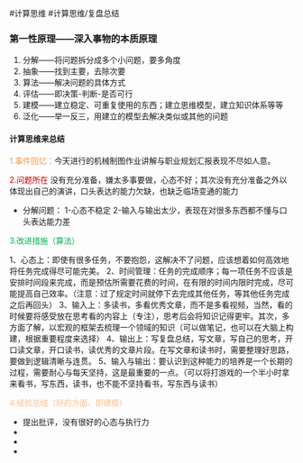 
#计算思维
#计算思维/复盘总结
### 第一性原理——深入事物的本质原理
1. 分解——将问题拆分成多个小问题，要多角度
2. 抽象——找到主要，去除次要
3. 算法——解决问题的具体方式
4. 评估——即决策-判断-是否可行
5. 建模——建立稳定、可重复使用的东西；建立思维模型，建立知识体系等等
6. 泛化——举一反三，用建立的模型去解决类似或其他的问题
#### 计算思维来总结
<font color="#f79646">1.事件回忆：</font>今天进行的机械制图作业讲解与职业规划汇报表现不尽如人意。



<font color="#c00000">2.问题所在</font>
没有充分准备，嫌太多事要做，心态不好；其次没有充分准备之外以体现出自己的演讲，口头表达的能力欠缺，也缺乏临场变通的能力


- 分解问题：
1-心态不稳定
2-输入与输出太少，表现在对很多东西都不懂与口头表达能力差

<font color="#00b050">3.改进措施（算法）</font>

1、心态上：即使有很多任务，不要抱怨，这解决不了问题，应该想着如何高效地将任务完成得尽可能完美。
2、时间管理：任务的完成顺序；每一项任务不应该是安排时间段来完成，而是预估所需要花费的时间，在有限的时间内限时完成，尽可能提高自己效率。（注意：过了规定时间就停下去完成其他任务，等其他任务完成之后再回头）
3、输入上：多读书，多看优秀文章，而不是多看视频，当然，看的时候要将感受放在思考看的内容上（专注），思考后会将知识记得更牢。其次，多方面了解，以宏观的框架去梳理一个领域的知识（可以做笔记，也可以在大脑上构建，根据重要程度来选择）
4、输出上：写复盘总结，写文章，写自己的思考，开口读文章，开口读书，读优秀的文章片段。在写文章和读书时，需要整理好思路，要做到逻辑清晰与连贯。
5、输入与输出：要认识到这种能力的培养是一个长期的过程，需要耐心与每天坚持，这是最重要的一点。（可以将打游戏的一个半小时拿来看书，写东西，读书，也不能不坚持看书，写东西与读书）

<font color="#fac08f">4.经验总结（好的方面、即建模）</font>
- 提出批评，没有很好的心态与执行力
- 
- 
- 


